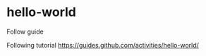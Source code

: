 # hello-world
Follow guide


Following tutorial https://guides.github.com/activities/hello-world/


